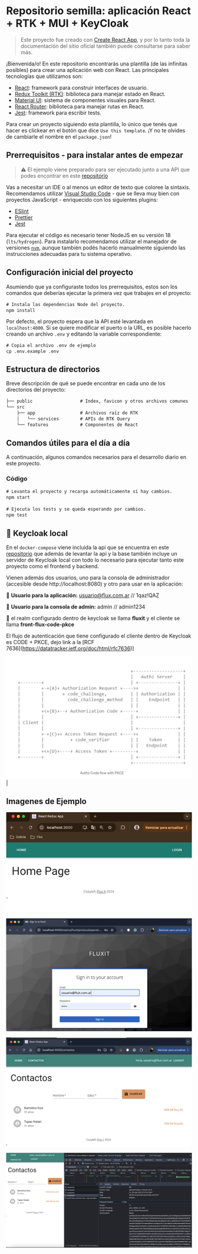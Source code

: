 # Repositorio semilla: aplicación React + RTK + MUI + KeyCloak

>  Este proyecto fue creado con [Create React App](https://create-react-app.dev/), y por lo tanto toda la documentación del sitio oficial también puede consultarse para saber más.

¡Bienvenida/o! En este repositorio encontrarás una plantilla (de las infinitas posibles) para crear una aplicación web con React. Las principales tecnologías que utilizamos son:

- [React](https://reactjs.org/): framework para construir interfaces de usuario.
- [Redux Toolkit (RTK)](https://redux-toolkit.js.org/): biblioteca para manejar estado en React.
- [Material UI](https://material-ui.com/): sistema de componentes visuales para React.
- [React Router](https://reactrouter.com/): biblioteca para manejar rutas en React.
- [Jest](https://jestjs.io/): framework para escribir tests.

Para crear un proyecto siguiendo esta plantilla, lo único que tenés que hacer es clickear en el botón que dice `Use this template`. ¡Y no te olvides de cambiarle el nombre en el `package.json`!

## Prerrequisitos - para instalar antes de empezar

> ⚠️ El ejemplo viene preparado para ser ejecutado junto a una API que podes encontrar en este [repositorio](https://gitlab.extranet.fluxit.com.ar/technology/arquitectura-de-referencia/authorization/nest-with-keycloak)

Vas a necesitar un IDE o al menos un editor de texto que coloree la sintaxis. Recomendamos utilizar [Visual Studio Code](https://code.visualstudio.com/) - que se lleva muy bien con proyectos JavaScript - enriquecido con los siguientes plugins:

- [ESlint](https://marketplace.visualstudio.com/items?itemName=dbaeumer.vscode-eslint)
- [Prettier](https://marketplace.visualstudio.com/items?itemName=esbenp.prettier-vscode)
- [Jest](https://marketplace.visualstudio.com/items?itemName=Orta.vscode-jest)

Para ejecutar el código es necesario tener NodeJS en su versión 18 (`lts/hydrogen`). Para instalarlo recomendamos utilizar el manejador de versiones [`nvm`](https://github.com/nvm-sh/nvm), aunque también podés hacerlo manualmente siguiendo las instrucciones adecuadas para tu sistema operativo.

## Configuración inicial del proyecto

Asumiendo que ya configuraste todos los prerrequisitos, estos son los comandos que deberías ejecutar la primera vez que trabajes en el proyecto:

```shell
# Instala las dependencias Node del proyecto.
npm install
```

Por defecto, el proyecto espera que la API esté levantada en `localhost:4000`. Si se quiere modificar el puerto o la URL, es posible hacerlo creando un archivo `.env` y editando la variable correspondiente:

```shell
# Copia el archivo .env de ejemplo
cp .env.example .env
```

## Estructura de directorios

Breve descripción de qué se puede encontrar en cada uno de los directorios del proyecto:

```shell
├── public                  # Index, favicon y otros archivos comunes
└── src
    ├── app                 # Archivos raíz de RTK
    │   └── services        # APIs de RTK Query
    └── features            # Componentes de React
```

## Comandos útiles para el día a día

A continuación, algunos comandos necesarios para el desarrollo diario en este proyecto.

### Código

```shell
# Levanta el proyecto y recarga automáticamente si hay cambios.
npm start

# Ejecuta los tests y se queda esperando por cambios.
npm test
```

## 🔑 Keycloak local

En el `docker-compose` viene incluida la api que se encuentra en este [repositorio](https://gitlab.extranet.fluxit.com.ar/technology/arquitectura-de-referencia/authorization/nest-with-keycloak) que además de levantar la api y la base también incluye  un servidor de Keycloak local con todo lo necesario para ejecutar tanto este proyecto como el frontend y backend.



Vienen además dos usuarios, uno para la consola de administrador (accesible desde http://localhost:8080) y otro para usar en la aplicación:

👨 **Usuario para la aplicación:** usuario@flux.com.ar // 1qaz!QAZ

👮 **Usuario para la consola de admin:** admin // admin1234

🚀 el realm configurado dentro de keycloak se llama **fluxit** y el cliente se llama **front-flux-code-pkce**

El flujo de autenticación que tiene configurado el cliente dentro de Keycloak es CODE + PKCE, dejo link a la [RCF 7636[(https://datatracker.ietf.org/doc/html/rfc7636)]

![alt text](./assets/pkce.png)
|
## Imagenes de Ejemplo
![alt text](./assets/image.png)

![alt text](./assets/image-1.png)

![alt text](./assets/image-2.png)

![alt text](./assets/image-3.png)